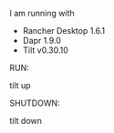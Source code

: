 I am running with 
- Rancher Desktop 1.6.1
- Dapr 1.9.0
- Tilt v0.30.10

RUN: 

tilt up

SHUTDOWN:

tilt down

